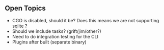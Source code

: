 
## Open Topics

- CGO is disabled, should it be? Does this means we are not supporting sqlite ?
- Should we include tasks? (grift/jim/other?)
- Need to do integration testing for the CLI
- Plugins after built (separate binary)
